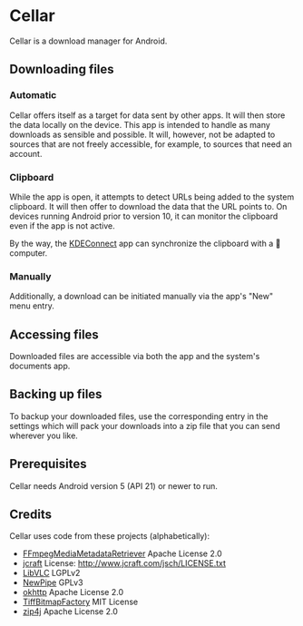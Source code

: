 # Cellar
Cellar is a download manager for Android.

## Downloading files

### Automatic
Cellar offers itself as a target for data sent by other apps. 
It will then store the data locally on the device.
This app is intended to handle as many downloads as sensible and possible.
It will, however, not be adapted to sources that are not freely accessible, for example, to sources that need an account.

### Clipboard
While the app is open, it attempts to detect URLs being added to the system clipboard. It will then offer to download the data that the URL points to.
On devices running Android prior to version 10, it can monitor the clipboard even if the app is not active.

By the way, the [KDEConnect](https://community.kde.org/KDEConnect "https://invent.kde.org/network/kdeconnect-android") app can synchronize the clipboard with a 🐧 computer.

### Manually
Additionally, a download can be initiated manually via the app's "New" menu entry.

## Accessing files
Downloaded files are accessible via both the app and the system's documents app.

## Backing up files
To backup your downloaded files, use the corresponding entry in the settings which will pack your downloads into a zip file that you can send wherever you like.

## Prerequisites
Cellar needs Android version 5 (API 21) or newer to run.

## Credits
Cellar uses code from these projects (alphabetically):

- [FFmpegMediaMetadataRetriever](https://github.com/wseemann/FFmpegMediaMetadataRetriever) Apache License 2.0
- [jcraft](http://www.jcraft.com/jsch/) License: http://www.jcraft.com/jsch/LICENSE.txt
- [LibVLC](https://code.videolan.org/videolan/) LGPLv2
- [NewPipe](https://teamnewpipe.github.io/) GPLv3
- [okhttp](https://github.com/square/okhttp) Apache License 2.0
- [TiffBitmapFactory](https://github.com/Beyka/Android-TiffBitmapFactory) MIT License
- [zip4j](https://github.com/srikanth-lingala/zip4j) Apache License 2.0
